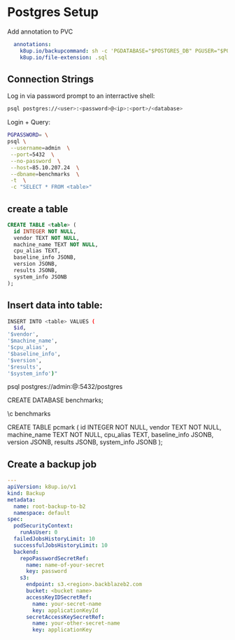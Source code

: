 # Postgres Setup

Add annotation to PVC

```yaml
  annotations:
    k8up.io/backupcommand: sh -c 'PGDATABASE="$POSTGRES_DB" PGUSER="$POSTGRES_USER" PGPASSWORD="$POSTGRES_PASSWORD" pg_dump --clean'
    k8up.io/file-extension: .sql
```

## Connection Strings

Log in via password prompt to an interractive shell:

```bash
psql postgres://<user>:<password>@<ip>:<port>/<database>
```

Login + Query:

```bash
PGPASSWORD= \
psql \
 --username=admin  \
 --port=5432  \
 --no-password  \
 --host=85.10.207.24  \
 --dbname=benchmarks  \
 -t  \
 -c "SELECT * FROM <table>"
```

## create a table

```sql
CREATE TABLE <table> (
  id INTEGER NOT NULL,
  vendor TEXT NOT NULL,
  machine_name TEXT NOT NULL,
  cpu_alias TEXT,
  baseline_info JSONB,
  version JSONB,
  results JSONB,
  system_info JSONB
);
```

## Insert data into table:

```bash
INSERT INTO <table> VALUES (
  $id,
'$vendor',
'$machine_name',
'$cpu_alias',
'$baseline_info',
'$version',
'$results',
'$system_info')"
```

psql postgres://admin:<password>@<ip>:5432/postgres

CREATE DATABASE benchmarks;

\c benchmarks

CREATE TABLE pcmark (
  id INTEGER NOT NULL,
  vendor TEXT NOT NULL,
  machine_name TEXT NOT NULL,
  cpu_alias TEXT,
  baseline_info JSONB,
  version JSONB,
  results JSONB,
  system_info JSONB
);


## Create a backup job

```yaml
---
apiVersion: k8up.io/v1
kind: Backup
metadata:
  name: root-backup-to-b2
  namespace: default
spec:
  podSecurityContext:
    runAsUser: 0
  failedJobsHistoryLimit: 10
  successfulJobsHistoryLimit: 10
  backend:
    repoPasswordSecretRef:
      name: name-of-your-secret
      key: password
    s3:
      endpoint: s3.<region>.backblazeb2.com
      bucket: <bucket name>
      accessKeyIDSecretRef:
        name: your-secret-name
        key: applicationKeyId
      secretAccessKeySecretRef:
        name: your-other-secret-name
        key: applicationKey
```
